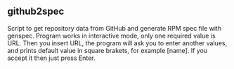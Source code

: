 ## github2spec ##

Script to get repository data from GitHub and generate RPM spec file with
genspec. Program works in interactive mode, only one required value is URL.
Then you insert URL, the program will ask you to enter another values, and
prints default value in square brakets, for example [name]. If you accept
it then just press Enter.
